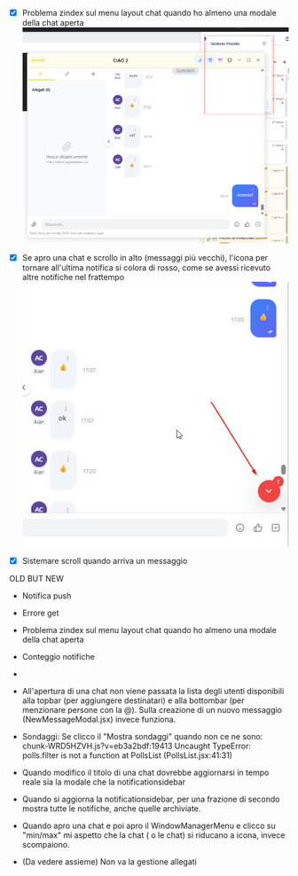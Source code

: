 - [x] Problema zindex sul menu layout chat quando ho almeno una modale della chat aperta
![alt text](image.png)

- [x] Se apro una chat e scrollo in alto (messaggi più vecchi), l'icona per tornare all'ultima notifica si colora di rosso, come se avessi ricevuto altre notifiche nel frattempo
![alt text](image-1.png)

- [x] Sistemare scroll quando arriva un messaggio

OLD BUT NEW

- Notifica push

- Errore get

- Problema zindex sul menu layout chat quando ho almeno una modale della chat aperta

- Conteggio notifiche

- 




- All'apertura di una chat non viene passata la lista degli utenti disponibili alla topbar (per aggiungere destinatari) e alla bottombar (per menzionare persone con la @). Sulla creazione di un nuovo messaggio (NewMessageModal.jsx) invece funziona.

- Sondaggi: Se clicco il "Mostra sondaggi" quando non ce ne sono: chunk-WRD5HZVH.js?v=eb3a2bdf:19413 Uncaught TypeError: polls.filter is not a function at PollsList (PollsList.jsx:41:31)

- Quando modifico il titolo di una chat dovrebbe aggiornarsi in tempo reale sia la modale che la notificationsidebar

- Quando si aggiorna la notificationsidebar, per una frazione di secondo mostra tutte le notifiche, anche quelle archiviate.

- Quando apro una chat e poi apro il WindowManagerMenu e clicco su "min/max" mi aspetto che la chat ( o le chat) si riducano a icona, invece scompaiono.

- (Da vedere assieme) Non va la gestione allegati